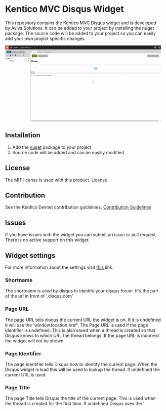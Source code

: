 # Kentico MVC Disqus Widget
This repository contains the Kentico MVC Disqus widget and is developed by Aviva Solutions.
It can be added to your project by installing the nuget package. The source code will be added to your project so you can easily add your own project specific changes.

![Disqus widget](disqus_widget.gif)

## Installation
1. Add the [nuget](https://www.nuget.org/packages/Aviva.Kentico.Widget.Disqus/) package to your project
2. Source code will be added and can be easiliy modified

## License
The MIT license is used with this product.
[License](LICENSE)

## Contribution
See the Kentico Devnet contribution guidelines.
[Contribution Guidelines](https://github.com/Kentico/devnet.kentico.com/blob/master/CONTRIBUTING.md)

## Issues
If you have issues with the widget you can submit an issue or pull request. There is no active support on this widget.

## Widget settings
For more information about the settings visit [this](https://help.disqus.com/en/articles/1717084-javascript-configuration-variables) link. 

### Shortname
The shortname is used by disqus to identify your disqus forum. It's the part of the url in front of '.disqus.com'

### Page URL
The page URL tells disqus the current URL the widget is on. If it is undefined it will use the 'window.location.href'. The Page URL is used if the page identifier is undefined. This is also saved when a thread is created so that Disqus knows to which URL the thread belongs. If the page URL is incorrect the widget will not be shown.

### Page Identifier
The page identifier tells Disqus how to identify the current page. When the Disqus widget is load this will be used to lookup the thread. If undefined the current URL is used.

### Page Title
The page Title tells Disqus the title of the current page. This is used when the thread is created for the first time. If undefined Disqus uses the '<title>' tag of the current page. If that cannot be used the page URL will be used.

### Page Category
Tells Disqus the category of the current thread. This is used when the thread is created for the first time. Categories can be created with the Disqus API. If the category is not correct the widget will not be shown.

